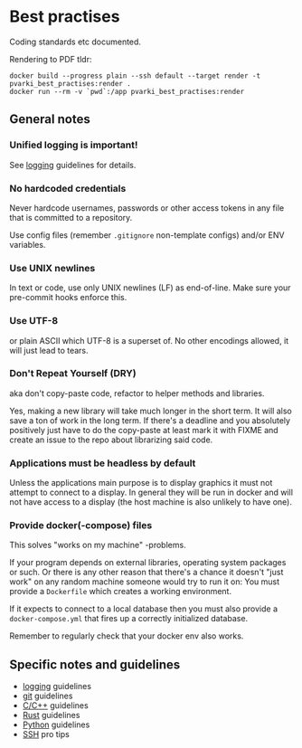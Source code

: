 # Best practises

Coding standards etc documented.

Rendering to PDF tldr:

    docker build --progress plain --ssh default --target render -t pvarki_best_practises:render .
    docker run --rm -v `pwd`:/app pvarki_best_practises:render

## General notes

### Unified logging is important!

See [logging][logging] guidelines for details.

### No hardcoded credentials

Never hardcode usernames, passwords or other access tokens in any file
that is committed to a repository.

Use config files (remember `.gitignore` non-template configs) and/or ENV variables.

### Use UNIX newlines

In text or code, use only UNIX newlines (LF) as end-of-line. Make sure
your pre-commit hooks enforce this.

### Use UTF-8

or plain ASCII which UTF-8 is a superset of. No other encodings allowed,
it will just lead to tears.

### Don't Repeat Yourself (DRY)

aka don't copy-paste code, refactor to helper methods and libraries.

Yes, making a new library will take much longer in the short term.
It will also save a ton of work in the long term. If there's a deadline
and you absolutely positively just have to do the copy-paste at least mark
it with FIXME and create an issue to the repo about librarizing said code.

### Applications must be headless by default

Unless the applications main purpose is to display graphics it must
not attempt to connect to a display. In general they will be run in
docker and will not have access to a display (the host machine is also
unlikely to have one).

### Provide docker(-compose) files

This solves "works on my machine" -problems.

If your program depends on external libraries, operating system packages
or such. Or there is any other reason that there's a chance it doesn't
"just work" on any random machine someone would try to run it on: You must
provide a `Dockerfile` which creates a working environment.

If it expects to connect to a local database then you must also provide
a `docker-compose.yml` that fires up a correctly initialized database.

Remember to regularly check that your docker env also works.

## Specific notes and guidelines

  - [logging][logging] guidelines
  - [git][git] guidelines
  - [C/C++][cpp] guidelines
  - [Rust][rust] guidelines
  - [Python][python] guidelines
  - [SSH][ssh] pro tips

[ssh]: ./ssh_tips.md
[git]: ./git.md
[cpp]: ./c_and_cpp.md
[python]: ./python.md
[rust]: ./rust.md
[logging]: ./logging.md

